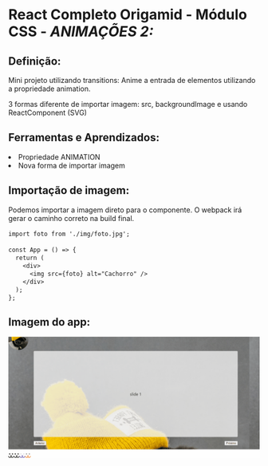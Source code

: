 # React Completo Origamid - Módulo CSS - <i> ANIMAÇÕES 2: </i>

## Definição:

<p>Mini projeto utilizando transitions: Anime a entrada de elementos utilizando a propriedade animation. </p>
<p>3 formas diferente de importar imagem: src, backgroundImage e usando ReactComponent (SVG)</p>

## Ferramentas e Aprendizados:
<li> Propriedade ANIMATION</li>
<li> Nova forma de importar imagem</li>


## Importação de imagem:

<p>Podemos importar a imagem direto para o componente. O webpack irá gerar o caminho correto na build final.</p>

```
import foto from './img/foto.jpg';

const App = () => {
  return (
    <div>
      <img src={foto} alt="Cachorro" />
    </div>
  );
};

```
## Imagem do app:

<img src="./gif.gif"/>